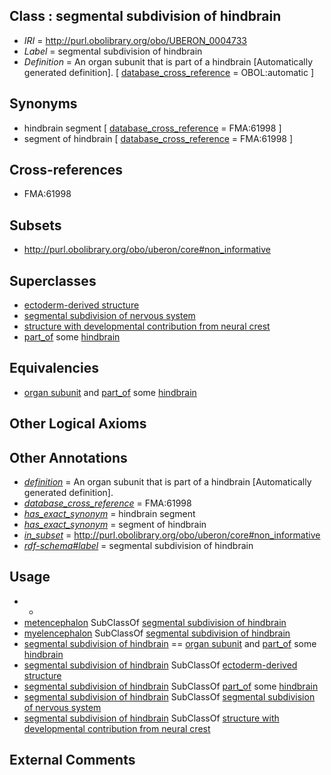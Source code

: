 
## Class : segmental subdivision of hindbrain

 * *IRI* = http://purl.obolibrary.org/obo/UBERON_0004733
 * *Label* = segmental subdivision of hindbrain
 * *Definition* = An organ subunit that is part of a hindbrain [Automatically generated definition]. [ [database_cross_reference](../../ef/oboInOwl#hasDbXref.md) = OBOL:automatic ]

## Synonyms

 * hindbrain segment [ [database_cross_reference](../../ef/oboInOwl#hasDbXref.md) = FMA:61998 ]
 * segment of hindbrain [ [database_cross_reference](../../ef/oboInOwl#hasDbXref.md) = FMA:61998 ]

## Cross-references

 * FMA:61998

## Subsets

 * http://purl.obolibrary.org/obo/uberon/core#non_informative

## Superclasses

 * [ectoderm-derived structure](../../UBERON/21/UBERON_0004121.md)
 * [segmental subdivision of nervous system](../../UBERON/32/UBERON_0004732.md)
 * [structure with developmental contribution from neural crest](../../UBERON/14/UBERON_0010314.md)
 * [part_of](../../BFO/50/BFO_0000050.md) some [hindbrain](../../UBERON/28/UBERON_0002028.md)

## Equivalencies

 * [organ subunit](../../UBERON/63/UBERON_0000063.md) and [part_of](../../BFO/50/BFO_0000050.md) some [hindbrain](../../UBERON/28/UBERON_0002028.md)

## Other Logical Axioms


## Other Annotations

 * *[definition](../../IAO/15/IAO_0000115.md)* = An organ subunit that is part of a hindbrain [Automatically generated definition].
 * *[database_cross_reference](../../ef/oboInOwl#hasDbXref.md)* = FMA:61998
 * *[has_exact_synonym](../../ym/oboInOwl#hasExactSynonym.md)* = hindbrain segment
 * *[has_exact_synonym](../../ym/oboInOwl#hasExactSynonym.md)* = segment of hindbrain
 * *[in_subset](../../et/oboInOwl#inSubset.md)* = http://purl.obolibrary.org/obo/uberon/core#non_informative
 * *[rdf-schema#label](../../el/rdf-schema#label.md)* = segmental subdivision of hindbrain

## Usage

 * -
 * [metencephalon](../../UBERON/95/UBERON_0001895.md) SubClassOf [segmental subdivision of hindbrain](../../UBERON/33/UBERON_0004733.md)
 * [myelencephalon](../../UBERON/90/UBERON_0005290.md) SubClassOf [segmental subdivision of hindbrain](../../UBERON/33/UBERON_0004733.md)
 * [segmental subdivision of hindbrain](../../UBERON/33/UBERON_0004733.md) == [organ subunit](../../UBERON/63/UBERON_0000063.md) and [part_of](../../BFO/50/BFO_0000050.md) some [hindbrain](../../UBERON/28/UBERON_0002028.md)
 * [segmental subdivision of hindbrain](../../UBERON/33/UBERON_0004733.md) SubClassOf [ectoderm-derived structure](../../UBERON/21/UBERON_0004121.md)
 * [segmental subdivision of hindbrain](../../UBERON/33/UBERON_0004733.md) SubClassOf [part_of](../../BFO/50/BFO_0000050.md) some [hindbrain](../../UBERON/28/UBERON_0002028.md)
 * [segmental subdivision of hindbrain](../../UBERON/33/UBERON_0004733.md) SubClassOf [segmental subdivision of nervous system](../../UBERON/32/UBERON_0004732.md)
 * [segmental subdivision of hindbrain](../../UBERON/33/UBERON_0004733.md) SubClassOf [structure with developmental contribution from neural crest](../../UBERON/14/UBERON_0010314.md)

## External Comments

